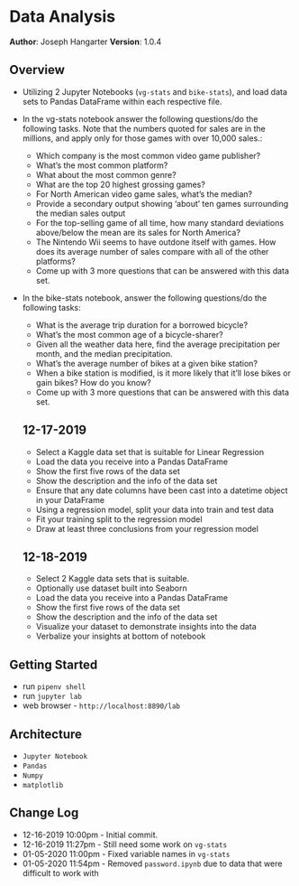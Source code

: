 # Data Analysis

**Author**: Joseph Hangarter
**Version**: 1.0.4

## Overview
* Utilizing 2 Jupyter Notebooks (`vg-stats` and `bike-stats`), and load data sets to Pandas DataFrame within each respective file.
* In the vg-stats notebook answer the following questions/do the following tasks. Note that the numbers quoted for sales are in the millions, and apply only for those games with over 10,000 sales.:
    * Which company is the most common video game publisher?
    * What’s the most common platform?
    * What about the most common genre?
    * What are the top 20 highest grossing games?
    * For North American video game sales, what’s the median?
    * Provide a secondary output showing ‘about’ ten games surrounding the median sales output
    * For the top-selling game of all time, how many standard deviations above/below the mean are its   sales for North America?
    * The Nintendo Wii seems to have outdone itself with games. How does its average number of sales compare with all of the other platforms?
    * Come up with 3 more questions that can be answered with this data set.
* In the bike-stats notebook, answer the following questions/do the following tasks:
    * What is the average trip duration for a borrowed bicycle?
    * What’s the most common age of a bicycle-sharer?
    * Given all the weather data here, find the average precipitation per month, and the median precipitation.
    * What’s the average number of bikes at a given bike station?
    * When a bike station is modified, is it more likely that it’ll lose bikes or gain bikes? How do you know?
    * Come up with 3 more questions that can be answered with this data set.

    ## 12-17-2019
    * Select a Kaggle data set that is suitable for Linear Regression
    * Load the data you receive into a Pandas DataFrame
    * Show the first five rows of the data set
    * Show the description and the info of the data set
    * Ensure that any date columns have been cast into a datetime object in your DataFrame
    * Using a regression model, split your data into train and test data
    * Fit your training split to the regression model
    * Draw at least three conclusions from your regression model

    ## 12-18-2019
    * Select 2 Kaggle data sets that is suitable.
    * Optionally use dataset built into Seaborn
    * Load the data you receive into a Pandas DataFrame
    * Show the first five rows of the data set
    * Show the description and the info of the data set
    * Visualize your dataset to demonstrate insights into the data
    * Verbalize your insights at bottom of notebook

## Getting Started
* run `pipenv shell`
* run `jupyter lab`
* web browser - `http://localhost:8890/lab`

## Architecture
* `Jupyter Notebook`
* `Pandas`
* `Numpy`
* `matplotlib`

## Change Log
* 12-16-2019 10:00pm - Initial commit.
* 12-16-2019 11:27pm - Still need some work on `vg-stats`
* 01-05-2020 11:00pm - Fixed variable names in `vg-stats`
* 01-05-2020 11:54pm - Removed `password.ipynb` due to data that were difficult to work with
